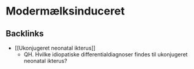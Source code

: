 # Modermælksinduceret

## Backlinks
* [[Ukonjugeret neonatal ikterus]]
	* QH. Hvilke idiopatiske differentialdiagnoser findes til ukonjugeret neonatal ikterus?

<!-- {BearID:30374266-94A5-4E66-A69C-42B2A425AAE1-13688-0000BCF883CEBF38} -->
